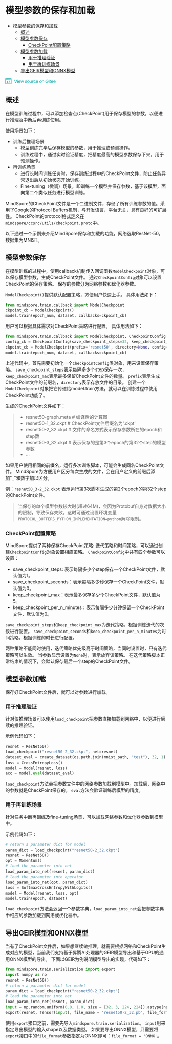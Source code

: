 # 模型参数的保存和加载

<!-- TOC -->

- [模型参数的保存和加载](#模型参数的保存和加载)
    - [概述](#概述)
    - [模型参数保存](#模型参数保存)
        - [CheckPoint配置策略](#checkpoint配置策略)
    - [模型参数加载](#模型参数加载)
        - [用于推理验证](#用于推理验证)
        - [用于再训练场景](#用于再训练场景)
    - [导出GEIR模型和ONNX模型](#导出geir模型和onnx模型)

<!-- /TOC -->

[![source](/resource/logo_source.png)](https://gitee.com/mindspore/docs/blob/master/tutorials/source_zh_cn/use/saving_and_loading_model_parameters.md)

## 概述

在模型训练过程中，可以添加检查点(CheckPoint)用于保存模型的参数，以便进行推理及中断后再训练使用。

使用场景如下：

- 训练后推理场景
    - 模型训练完毕后保存模型的参数，用于推理或预测操作。
    - 训练过程中，通过实时验证精度，把精度最高的模型参数保存下来，用于预测操作。
- 再训练场景
    - 进行长时间训练任务时，保存训练过程中的CheckPoint文件，防止任务异常退出后从初始状态开始训练。
    - Fine-tuning（微调）场景，即训练一个模型并保存参数，基于该模型，面向第二个类似任务进行模型训练。

MindSpore的CheckPoint文件是一个二进制文件，存储了所有训练参数的值。采用了Google的Protocol Buffers机制，与开发语言、平台无关，具有良好的可扩展性。
CheckPoint的protocol格式定义在`mindspore/ccsrc/utils/checkpoint.proto`中。

以下通过一个示例来介绍MindSpore保存和加载的功能，网络选取ResNet-50，数据集为MNIST。

## 模型参数保存
在模型训练的过程中，使用callback机制传入回调函数`ModelCheckpoint`对象，可以保存模型参数，生成CheckPoint文件。
通过`CheckpointConfig`对象可以设置CheckPoint的保存策略。
保存的参数分为网络参数和优化器参数。

`ModelCheckpoint()`提供默认配置策略，方便用户快速上手。
具体用法如下：
```python
from mindspore.train.callback import ModelCheckpoint
ckpoint_cb = ModelCheckpoint()
model.train(epoch_num, dataset, callbacks=ckpoint_cb)
```

用户可以根据具体需求对CheckPoint策略进行配置。
具体用法如下：

```python
from mindspore.train.callback import ModelCheckpoint, CheckpointConfig
config_ck = CheckpointConfig(save_checkpoint_steps=32, keep_checkpoint_max=10)
ckpoint_cb = ModelCheckpoint(prefix='resnet50', directory=None, config=config_ck)
model.train(epoch_num, dataset, callbacks=ckpoint_cb)
```

上述代码中，首先需要初始化一个`CheckpointConfig`类对象，用来设置保存策略。
`save_checkpoint_steps`表示每隔多少个step保存一次，`keep_checkpoint_max`表示最多保留CheckPoint文件的数量。
`prefix`表示生成CheckPoint文件的前缀名，`directory`表示存放文件的目录。
创建一个`ModelCheckpoint`对象把它传递给model.train方法，就可以在训练过程中使用CheckPoint功能了。

生成的CheckPoint文件如下：

> - resnet50-graph.meta # 编译后的计算图
> - resnet50-1_32.ckpt  # CheckPoint文件后缀名为'.ckpt'
> - resnet50-2_32.ckpt  # 文件的命名方式表示保存参数所在的epoch和step数
> - resnet50-3_32.ckpt  # 表示保存的是第3个epoch的第32个step的模型参数
> - ...


如果用户使用相同的前缀名，运行多次训练脚本，可能会生成同名CheckPoint文件。
MindSpore为方便用户区分每次生成的文件，会在用户定义的前缀后添加"_"和数字加以区分。

例：`resnet50_3-2_32.ckpt` 表示运行第3次脚本生成的第2个epoch的第32个step的CheckPoint文件。

> 当保存的单个模型参数较大时(超过64M)，会因为Protobuf自身对数据大小的限制，导致保存失败。这时可通过设置环境变量`PROTOCOL_BUFFERS_PYTHON_IMPLEMENTATION=python`解除限制。


### CheckPoint配置策略

MindSpore提供了两种保存CheckPoint策略: 迭代策略和时间策略，可以通过创建`CheckpointConfig`对象设置相应策略。
`CheckpointConfig`中共有四个参数可以设置：

- save_checkpoint_steps: 表示每隔多少个step保存一个CheckPoint文件，默认值为1。
- save_checkpoint_seconds：表示每隔多少秒保存一个CheckPoint文件，默认值为0。
- keep_checkpoint_max：表示最多保存多少个CheckPoint文件，默认值为5。
- keep_checkpoint_per_n_minutes：表示每隔多少分钟保留一个CheckPoint文件，默认值为0。

`save_checkpoint_steps`和`keep_checkpoint_max`为迭代策略，根据训练迭代的次数进行配置。
`save_checkpoint_seconds`和`keep_checkpoint_per_n_minutes`为时间策略，根据训练的时长进行配置。

两种策略不能同时使用，迭代策略优先级高于时间策略，当同时设置时，只有迭代策略可以生效。
当参数显示设置为`None`时，表示放弃该策略。
在迭代策略脚本正常结束的情况下，会默认保存最后一个step的CheckPoint文件。


## 模型参数加载

保存好CheckPoint文件后，就可以对参数进行加载。

### 用于推理验证

针对仅推理场景可以使用`load_checkpoint`把参数直接加载到网络中，以便进行后续的推理验证。

示例代码如下：

```python
resnet = ResNet50()
load_checkpoint("resnet50-2_32.ckpt", net=resnet)
dateset_eval = create_dataset(os.path.join(mnist_path, "test"), 32, 1) # define the test dataset
loss = CrossEntropyLoss()
model = Model(resnet, loss)
acc = model.eval(dataset_eval)
```

`load_checkpoint`方法会把参数文件中的网络参数加载到模型中。加载后，网络中的参数就是CheckPoint保存的。
`eval`方法会验证训练后模型的精度。

### 用于再训练场景

针对任务中断再训练及fine-tuning场景，可以加载网络参数和优化器参数到模型中。

示例代码如下：
```python
# return a parameter dict for model
param_dict = load_checkpoint("resnet50-2_32.ckpt")
resnet = ResNet50()
opt = Momentum()
# load the parameter into net
load_param_into_net(resnet, param_dict)
# load the parameter into operator
load_param_into_net(opt, param_dict)
loss = SoftmaxCrossEntropyWithLogits()
model = Model(resnet, loss, opt)
model.train(epoch, dataset)
```

`load_checkpoint`方法会返回一个参数字典，`load_param_into_net`会把参数字典中相应的参数加载到网络或优化器中。

## 导出GEIR模型和ONNX模型
当有了CheckPoint文件后，如果想继续做推理，就需要根据网络和CheckPoint生成对应的模型，当前我们支持基于昇腾AI处理器的GEIR模型导出和基于GPU的通用ONNX模型的导出。
下面以GEIR为例说明模型导出的实现，代码如下：
```python
from mindspore.train.serialization import export
import numpy as np
resnet = ResNet50()
# return a parameter dict for model
param_dict = load_checkpoint("resnet50-2_32.ckpt")
# load the parameter into net
load_param_into_net(resnet, param_dict)
input = np.random.uniform(0.0, 1.0, size = [32, 3, 224, 224]).astype(np.float32)
export(resnet, Tensor(input), file_name = 'resnet50-2_32.pb', file_format = 'GEIR')
```
使用`export`接口之前，需要先导入`mindspore.train.serialization`。
`input`用来指定导出模型的输入shape以及数据类型。
如果要导出ONNX模型，只需要将`export`接口中的`file_format`参数指定为ONNX即可：`file_format = 'ONNX'`。
